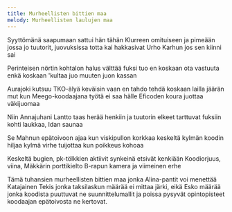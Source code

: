 ```yaml
---
title: Murheellisten bittien maa
melody: Murheellisten laulujen maa
---
```

Syyttömänä saapumaan sattui hän
tähän Klurreen omituiseen ja pimeään
jossa jo tuutorit, juovuksissa totta kai
hakkasivat Urho Karhun jos sen kiinni sai

Perinteisen nörtin kohtalon
halus välttää fuksi tuo
en koskaan ota vastuuta
enkä koskaan 'kultaa juo muuten
juon kassan

Aurajoki kutsuu TKO-älyä keväisin
vaan en tahdo tehdä koskaan lailla jäärän
mut kun Meego-koodaajana työtä ei saa
hälle Eficoden koura juottaa väkijuomaa

Niin Annajuhani Lantto taas herää henkiin
ja tuutorin elkeet tarttuvat fuksiin
kohti laukkaa, Idan saunaa

Se Mahnun epätoivoon ajaa
kun viskipullon korkkaa
keskeltä kylmän koodin hiljaa
kylmä virhe tuijottaa
kun poikkeus kohoaa

Keskeltä bugien, pk-tölkkien
aktiivit synkeinä etsivät kenkiään
Koodiorjuus, viina, Mäkkärin porttikielto
B-rapun kamera ja viimeinen erhe

Tämä tuhansien murheellisten bittien maa
jonka Alina-pantit voi menettää
Katajainen Tekis jonka taksilaskun määrää
ei mittaa järki,
eikä Esko määrää
jonka koodista puuttuvat
ne suunnittelumallit
ja poissa pysyvät opintopisteet
koodaajan epätoivosta
ne kertovat.
